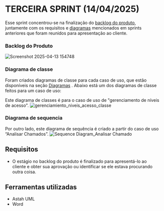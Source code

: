 # TERCEIRA SPRINT (14/04/2025)

Esse sprint concentrou-se na finalização do [backlog do produto](https://github.com/Thorphinm/InterFix/blob/main/Backlog/Backlog.md), juntamente com os requisitos e [diagramas](https://github.com/ChristianFernandesLemos/Suporte-T-cnico/tree/main/Diagramas) mencionados em sprints anteriores que foram reunidos para apresentação ao cliente.

### Backlog do Produto
![Screenshot 2025-04-13 154748](https://github.com/user-attachments/assets/86cf56e2-9341-4ca9-bc80-b1ed2022f183)

### Diagrama de classe 
Foram criados diagramas de classe para cada caso de uso, que estão disponíveis na seção [Diagramas](https://github.com/ChristianFernandesLemos/Suporte-T-cnico/blob/main/Diagramas/Chamados.asta) . Abaixo está um dos diagramas de classe feitos para um caso de uso:

Este diagrama de classes é para o caso de uso de "gerenciamento de níveis de acesso".
![gerenciamiento_niveis_acesso_classe](https://github.com/user-attachments/assets/5c9e9397-0b8a-40fe-8c5a-de19e3c61aad)


### Diagrama de sequencia

Por outro lado, este diagrama de sequência é criado a partir do caso de uso “Analisar Chamados”.
![Sequence Diagram_Analisar Chamado](https://github.com/user-attachments/assets/3b03c032-d690-4665-9721-c4db6698c777)

## Requisitos
* O estágio no backlog do produto é finalizado para apresentá-lo ao cliente e obter sua aprovação ou identificar se ele estava procurando outra coisa.

## Ferramentas utilizadas 
* Astah UML
* Word
